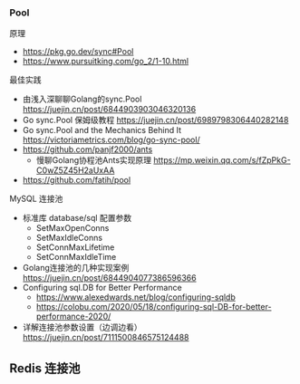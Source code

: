 ### Pool
原理
- https://pkg.go.dev/sync#Pool
- https://www.pursuitking.com/go_2/1-10.html

最佳实践
- 由浅入深聊聊Golang的sync.Pool https://juejin.cn/post/6844903903046320136
- Go sync.Pool 保姆级教程 https://juejin.cn/post/6989798306440282148
- Go sync.Pool and the Mechanics Behind It https://victoriametrics.com/blog/go-sync-pool/
- https://github.com/panjf2000/ants
  - 慢聊Golang协程池Ants实现原理 https://mp.weixin.qq.com/s/fZpPkG-C0wZ5Z45H2aUxAA
- https://github.com/fatih/pool

MySQL 连接池
- 标准库 database/sql 配置参数
  - SetMaxOpenConns
  - SetMaxIdleConns
  - SetConnMaxLifetime
  - SetConnMaxIdleTime
- Golang连接池的几种实现案例 https://juejin.cn/post/6844904077386596366
- Configuring sql.DB for Better Performance
  - https://www.alexedwards.net/blog/configuring-sqldb
  - https://colobu.com/2020/05/18/configuring-sql-DB-for-better-performance-2020/
- 详解连接池参数设置（边调边看）https://juejin.cn/post/7111500846575124488

Redis 连接池
- 
